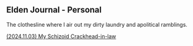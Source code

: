 ## Elden Journal - Personal
The clothesline where I air out my dirty laundry and apolitical ramblings.

[(2024.11.03) My Schizoid Crackhead-in-law](/journal/personal/20241103-rex.html)
